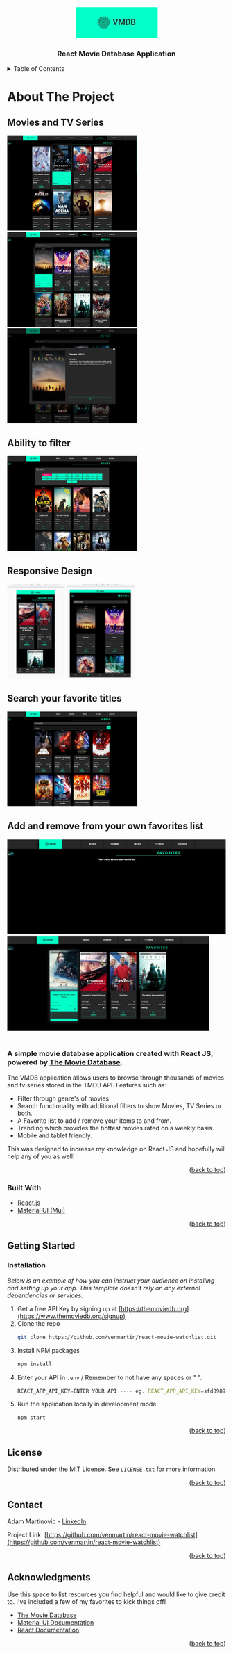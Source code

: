<!-- PROJECT LOGO -->
<div align="center">
  <a href="https://github.com/venmartin">
    <img src="images/VMDB.jpg" alt="Logo" width="189" height="71">
  </a>

  <h3 align="center">React Movie Database Application</h3>

</div>



<!-- TABLE OF CONTENTS -->
<details>
  <summary>Table of Contents</summary>
  <ol>
    <li>
      <a href="#about-the-project">About The Project</a>
      <ul>
        <li><a href="#built-with">Built With</a></li>
      </ul>
    </li>
    <li>
      <a href="#getting-started">Getting Started</a>
      <ul>
        <li><a href="#prerequisites">Prerequisites</a></li>
        <li><a href="#installation">Installation</a></li>
      </ul>
    </li>
    <li><a href="#usage">Usage</a></li>
    <li><a href="#roadmap">Roadmap</a></li>
    <li><a href="#contributing">Contributing</a></li>
    <li><a href="#license">License</a></li>
    <li><a href="#contact">Contact</a></li>
    <li><a href="#acknowledgments">Acknowledgments</a></li>
  </ol>
</details>



<!-- ABOUT THE PROJECT -->
# About The Project

## Movies and TV Series
<img src="images/TV-Series.jpg" width="300" height="219">
<img src="images/Movies-01.jpg" width="300" height="219">
<img src="images/Movies-modal.jpg" width="300" height="219">

<br>

## Ability to filter
<img src="images/Movies-filter-genre.jpg" width="300" height="219">

<br>

## Responsive Design
<img src="images/Mobile-responsive1.jpg" width="133" height="219">
<img src="images/Mobile-responsive-ipadair.jpg" width="157" height="219">

<br>

## Search your favorite titles
<img src="images/Search-01.jpg" width="300" height="219">

<br>

## Add and remove from your own favorites list
<img src="images/Favorites-01.jpg" width="535" height="219">
<img src="images/Favorites-02.jpg" width="466" height="219">

<br>
<br>

### A simple movie database application created with React JS, powered by [The Movie Database](www.themoviedb.org).

The VMDB application allows users to browse through thousands of movies and tv series stored in the TMDB API. 
Features such as:

* Filter through genre's of movies
* Search functionality with additional filters to show Movies, TV Series or both.
* A Favorite list to add / remove your items to and from.
* Trending which provides the hottest movies rated on a weekly basis.
* Mobile and tablet friendly.

This was designed to increase my knowledge on React JS and hopefully will help any of you as well!

<p align="right">(<a href="#top">back to top</a>)</p>



### Built With

* [React.js](https://reactjs.org/)
* [Material UI (Mui)](https://mui.com/)

<p align="right">(<a href="#top">back to top</a>)</p>



<!-- GETTING STARTED -->
## Getting Started

### Installation

_Below is an example of how you can instruct your audience on installing and setting up your app. This template doesn't rely on any external dependencies or services._

1. Get a free API Key by signing up at [https://themoviedb.org](https://www.themoviedb.org/signup)
2. Clone the repo
   ```sh
   git clone https://github.com/venmartin/react-movie-watchlist.git
   ```
3. Install NPM packages
   ```sh
   npm install
   ```
4. Enter your API in `.env` / Remember to not have any spaces or " ".
   ```js
   REACT_APP_API_KEY=ENTER YOUR API ---- eg. REACT_APP_API_KEY=sfd89890sa97d8909sa0-79s78asd98
   ```
5. Run the application locally in development mode.
   ```
   npm start
   ```


<p align="right">(<a href="#top">back to top</a>)</p>

<!-- LICENSE -->
## License

Distributed under the MIT License. See `LICENSE.txt` for more information.

<p align="right">(<a href="#top">back to top</a>)</p>



<!-- CONTACT -->
## Contact

Adam Martinovic - [LinkedIn](https://www.linkedin.com/in/adam-martinovic-27a321217/)

Project Link: [https://github.com/venmartin/react-movie-watchlist](https://github.com/venmartin/react-movie-watchlist)

<p align="right">(<a href="#top">back to top</a>)</p>



<!-- ACKNOWLEDGMENTS -->
## Acknowledgments

Use this space to list resources you find helpful and would like to give credit to. I've included a few of my favorites to kick things off!

* [The Movie Database](https://themoviedb.org)
* [Material UI Documentation](https://choosealicense.com)
* [React Documentation](https://reactjs.org/docs/getting-started.html)

<p align="right">(<a href="#top">back to top</a>)</p>